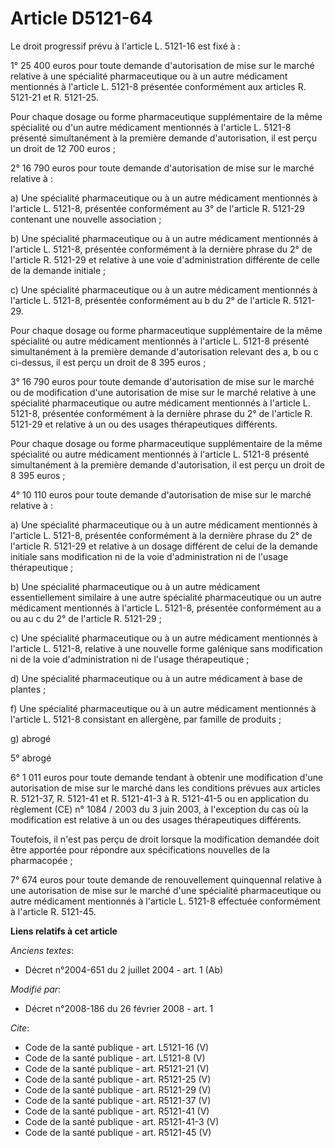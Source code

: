 # Article D5121-64

Le droit progressif prévu à l'article L. 5121-16 est fixé à : 

1° 25 400 euros pour toute demande d'autorisation de mise sur le marché relative à une spécialité pharmaceutique ou à un
autre médicament mentionnés à l'article L. 5121-8 présentée conformément aux articles R. 5121-21 et R. 5121-25. 

Pour chaque dosage ou forme pharmaceutique supplémentaire de la même spécialité ou d'un autre médicament mentionnés à
l'article L. 5121-8 présenté simultanément à la première demande d'autorisation, il est perçu un droit de 12 700 euros ; 

2° 16 790 euros pour toute demande d'autorisation de mise sur le marché relative à : 

a) Une spécialité pharmaceutique ou à un autre médicament mentionnés à l'article L. 5121-8, présentée conformément au 3° de
l'article R. 5121-29 contenant une nouvelle association ; 

b) Une spécialité pharmaceutique ou à un autre médicament mentionnés à l'article L. 5121-8, présentée conformément à la
dernière phrase du 2° de l'article R. 5121-29 et relative à une voie d'administration différente de celle de la demande
initiale ; 

c) Une spécialité pharmaceutique ou à un autre médicament mentionnés à l'article L. 5121-8, présentée conformément au b du 2°
de l'article R. 5121-29. 

Pour chaque dosage ou forme pharmaceutique supplémentaire de la même spécialité ou autre médicament mentionnés à l'article L.
5121-8 présenté simultanément à la première demande d'autorisation relevant des a, b ou c ci-dessus, il est perçu un droit de
8 395 euros ; 

3° 16 790 euros pour toute demande d'autorisation de mise sur le marché ou de modification d'une autorisation de mise sur le
marché relative à une spécialité pharmaceutique ou autre médicament mentionnés à l'article L. 5121-8, présentée conformément
à la dernière phrase du 2° de l'article R. 5121-29 et relative à un ou des usages thérapeutiques différents. 

Pour chaque dosage ou forme pharmaceutique supplémentaire de la même spécialité ou autre médicament mentionnés à l'article L.
5121-8 présenté simultanément à la première demande d'autorisation, il est perçu un droit de 8 395 euros ; 

4° 10 110 euros pour toute demande d'autorisation de mise sur le marché relative à : 

a) Une spécialité pharmaceutique ou à un autre médicament mentionnés à l'article L. 5121-8, présentée conformément à la
dernière phrase du 2° de l'article R. 5121-29 et relative à un dosage différent de celui de la demande initiale sans
modification ni de la voie d'administration ni de l'usage thérapeutique ; 

b) Une spécialité pharmaceutique ou à un autre médicament essentiellement similaire à une autre spécialité pharmaceutique ou
un autre médicament mentionnés à l'article L. 5121-8, présentée conformément au a ou au c du 2° de l'article R. 5121-29 ; 

c) Une spécialité pharmaceutique ou à un autre médicament mentionnés à l'article L. 5121-8, relative à une nouvelle forme
galénique sans modification ni de la voie d'administration ni de l'usage thérapeutique ; 

d) Une spécialité pharmaceutique ou à un autre médicament à base de plantes ; 

f) Une spécialité pharmaceutique ou à un autre médicament mentionnés à l'article L. 5121-8 consistant en allergène, par
famille de produits ; 

g) abrogé 

5° abrogé 

6° 1 011 euros pour toute demande tendant à obtenir une modification d'une autorisation de mise sur le marché dans les
conditions prévues aux articles R. 5121-37, R. 5121-41 et R. 5121-41-3 à R. 5121-41-5 ou en application du règlement (CE) n°
1084 / 2003 du 3 juin 2003, à l'exception du cas où la modification est relative à un ou des usages thérapeutiques
différents. 

Toutefois, il n'est pas perçu de droit lorsque la modification demandée doit être apportée pour répondre aux spécifications
nouvelles de la pharmacopée ; 

7° 674 euros pour toute demande de renouvellement quinquennal relative à une autorisation de mise sur le marché d'une
spécialité pharmaceutique ou autre médicament mentionnés à l'article L. 5121-8 effectuée conformément à l'article R. 5121-45.

**Liens relatifs à cet article**

_Anciens textes_:

  - Décret n°2004-651 du 2 juillet 2004 - art. 1 (Ab)

_Modifié par_:

  - Décret n°2008-186 du 26 février 2008 - art. 1

_Cite_:

  - Code de la santé publique - art. L5121-16 (V)
  - Code de la santé publique - art. L5121-8 (V)
  - Code de la santé publique - art. R5121-21 (V)
  - Code de la santé publique - art. R5121-25 (V)
  - Code de la santé publique - art. R5121-29 (V)
  - Code de la santé publique - art. R5121-37 (V)
  - Code de la santé publique - art. R5121-41 (V)
  - Code de la santé publique - art. R5121-41-3 (V)
  - Code de la santé publique - art. R5121-45 (V)
